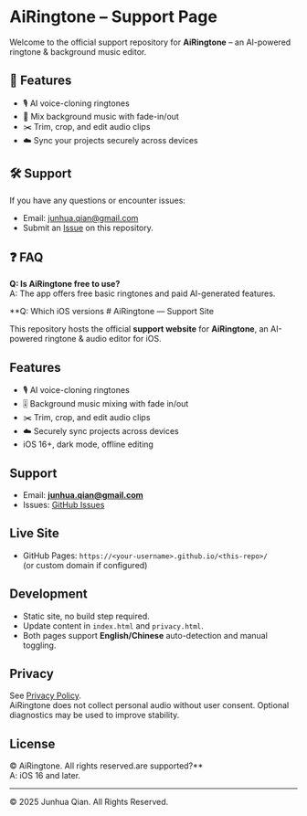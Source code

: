 # AiRingtone – Support Page

Welcome to the official support repository for **AiRingtone** – an AI-powered ringtone & background music editor.

## 📱 Features
- 🎙️ AI voice-cloning ringtones  
- 🎵 Mix background music with fade-in/out  
- ✂️ Trim, crop, and edit audio clips  
- ☁️ Sync your projects securely across devices  

## 🛠️ Support
If you have any questions or encounter issues:
- Email: [junhua.qian@gmail.com](mailto:junhua.qian@gmail.com)
- Submit an [Issue](../../issues) on this repository.

## ❓ FAQ
**Q: Is AiRingtone free to use?**  
A: The app offers free basic ringtones and paid AI-generated features.

**Q: Which iOS versions # AiRingtone — Support Site

This repository hosts the official **support website** for **AiRingtone**, an AI-powered ringtone & audio editor for iOS.

## Features
- 🎙️ AI voice-cloning ringtones  
- 🎚️ Background music mixing with fade in/out  
- ✂️ Trim, crop, and edit audio clips  
- ☁️ Securely sync projects across devices  
- iOS 16+, dark mode, offline editing

## Support
- Email: **junhua.qian@gmail.com**  
- Issues: [GitHub Issues](https://github.com/jackqian1/AiringApp-Support/issues)

## Live Site
- GitHub Pages: `https://<your-username>.github.io/<this-repo>/`  
  (or custom domain if configured)

## Development
- Static site, no build step required.  
- Update content in `index.html` and `privacy.html`.  
- Both pages support **English/Chinese** auto-detection and manual toggling.

## Privacy
See [Privacy Policy](./privacy.html).  
AiRingtone does not collect personal audio without user consent. Optional diagnostics may be used to improve stability.

## License
© AiRingtone. All rights reserved.are supported?**  
A: iOS 16 and later.

---

© 2025 Junhua Qian. All Rights Reserved.